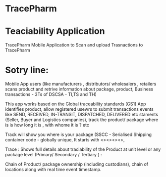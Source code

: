 # TracePharm
# Teaciability Application

 TracePharm Mobile Application to Scan and upload Trasnactions to TracePharm


# Sotry line:
Mobile App users (like manufacturers , distributors/ wholesalers , retailers scans product and retrive information about package, product, Business transactions  - 3Ts of DSCSA - TI,TS and TH)
 
 This app works based on the Global traceability standards (GS1) App identifies product, allow registered usewrs to submit transactions events like
SEND, RECEIVED, IN-TRANSIT, DISPATCHED, DELIVERED etc staments (Seller, Buyer and Logistics companies), track the product/ package where is is how long it is , with whome it is ? etc 


Track will show you where is your package (SSCC - Serialised Shipping container code - globally unique, It starts with <<Country>><<Company>><<Company Unique Serials>><<Check Code>>, 
  
Trace : Shows full details about traciability of the Product at unit level or any package level (Primary/ Secondary / Tertiary ) : 

Chain of Product/ package ownership (including custodians), chain of locations along with real time event timestamp.   
